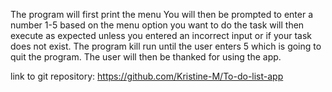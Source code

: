The program will first print the menu 
You will then be prompted to enter a number 1-5 based on the menu option you want to do
the task will then execute as expected unless you entered an incorrect input or
if your task does not exist.
The program kill run until the user enters 5 which is going to quit the program.
The user will then be thanked for using the app.

link to git repository: https://github.com/Kristine-M/To-do-list-app